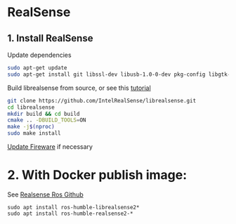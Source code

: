 # RealSense

## 1. Install RealSense

Update dependencies
```bash
sudo apt-get update
sudo apt-get install git libssl-dev libusb-1.0-0-dev pkg-config libgtk-3-dev
```

Build librealsense from source, or see this [tutorial](https://dev.intelrealsense.com/docs/compiling-librealsense-for-linux-ubuntu-guide)
```bash
git clone https://github.com/IntelRealSense/librealsense.git
cd librealsense
mkdir build && cd build
cmake .. -DBUILD_TOOLS=ON
make -j$(nproc)
sudo make install
```

[Update Fireware](https://dev.intelrealsense.com/docs/firmware-update-tool) if necessary


# 2. With Docker publish image:

See [Realsense Ros Github](https://github.com/IntelRealSense/realsense-ros?tab=readme-ov-file)

```
sudo apt install ros-humble-librealsense2*
sudo apt install ros-humble-realsense2-*
```
